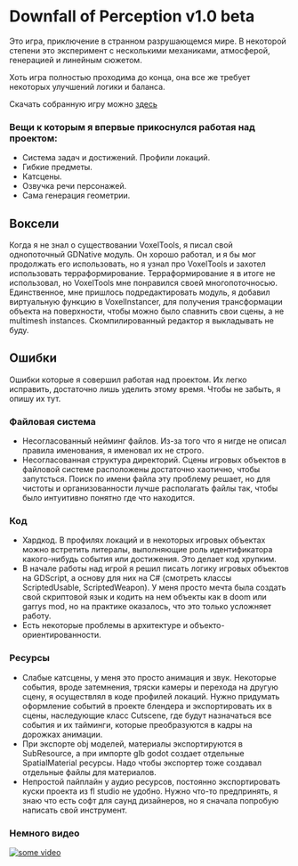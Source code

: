 # Downfall of Perception v1.0 beta
Это игра, приключение в странном разрушающемся мире.
В некоторой степени это эксперимент с несколькими механиками, атмосферой, генерацией и линейным сюжетом.

Хоть игра полностью проходима до конца, она все же требует некоторых улучшений логики и баланса.

Скачать собранную игру можно [здесь](https://drive.google.com/file/d/1j7zAy8fXLOUsgPZcLH2C7GOkNd1oN9KV/view?usp=sharing)

### Вещи к которым я впервые прикоснулся работая над проектом:
* Система задач и достижений. Профили локаций.
* Гибкие предметы.
* Катсцены.
* Озвучка речи персонажей.
* Сама генерация геометрии.

## Воксели
Когда я не знал о существовании VoxelTools, я писал свой однопоточный GDNative модуль. Он хорошо работал, и я бы мог продолжать его использовать, но я узнал про VoxelTools и захотел использовать терраформирование.  Терраформирование я в итоге не использовал, но VoxelTools мне понравился своей многопоточносью. Единственное, мне пришлось подредактировать модуль, я добавил виртуальную функцию в VoxelInstancer, для получения трансформации объекта на поверхности, чтобы можно было спавнить свои сцены, а не multimesh instances. Скомпилированный редактор я выкладывать не буду.

## Ошибки
Ошибки которые я совершил работая над проектом.
Их легко исправить, достаточно лишь уделить этому время. Чтобы не забыть, я опишу их тут.

### Файловая система
* Несогласованный нейминг файлов. Из-за того что я нигде не описал правила именования, я именовал их не строго.
* Несогласованная структура директорий. Сцены игровых объектов в файловой системе расположены достаточно хаотично, чтобы запутсться. Поиск по имени файла эту проблему решает, но для чистоты и организованности лучше располагать файлы так, чтобы было интуитивно понятно где что находится.
### Код
* Хардкод. В профилях локаций и в некоторых игровых объектах можно встретить литералы, выполняющие роль идентификатора какого-нибудь события или достижения. Это делает код хрупким.
* В начале работы над игрой я решил писать логику игровых объектов на GDScript, а основу для них на C# (смотреть классы ScriptedUsable, ScriptedWeapon). У меня просто мечта была создать свой скриптовой язык и кодить на нем объекты как в doom или garrys mod, но на практике оказалось, что это только усложняет работу.
* Есть некоторые проблемы в архитектуре и объекто-ориентированности.
### Ресурсы
* Слабые катсцены, у меня это просто анимация и звук. Некоторые события, вроде затемнения, тряски камеры и перехода на другую сцену, я осуществлял в коде профилей локаций. Нужно придумать оформление событий в проекте блендера и экспортировать их в сцены, наследующие класс Cutscene, где будут назначаться все события и их тайминги, которые преобразуются в кадры на дорожках анимации.
* При экспорте obj моделей, материалы экспортируются в SubResource, а при импорте glb godot создает отдельные SpatialMaterial ресурсы. Надо чтобы экспортер тоже создавал отдельные файлы для материалов.
* Непростой пайплайн у аудио ресурсов, постоянно экспортировать куски проекта из fl studio не удобно. Нужно что-то предпринять, я знаю что есть софт для саунд дизайнеров, но я сначала попробую написать свой инструмент.

### Немного видео
[![some video](https://img.youtube.com/vi/FNDD5uT6_58/0.jpg)](https://www.youtube.com/watch?v=FNDD5uT6_58)